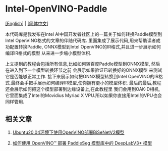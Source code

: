 # Intel-OpenVINO-Paddle
[[English]](README.md) | [[简体中文]](README_CN.md)

本代码库是我发布在Intel AI中国开发者社区上的一篇关于如何转换Paddle模型到Intel OpenVINO格式的文章的伴随代码库. 里面集成了展示代码,用来帮助读者成功配置转换Paddle, ONNX模型到Intel OpenVINO的IR格式,并且进一步展示如何编译IR格式的模型 从来进一步缩小模型体积.

上文提到的教程会包括所有信息,比如如何转百度Paddle模型到ONNX模型, 然后在进入到下一个模型转换环节之前 会展示如果验证已转换好的ONNX模型 来测试它是否能够正常工作.
接下来展示如何把ONNX模型转换到Intel OpenVINO的IR格式.最终会手把手展示如何编译IR模型,使你拥有更小的模型体积.
最后的最后,教程还会展示如何把这个模型部署到边缘设备上,在此教程里 我们会用到OAK-D相机,它里面集成了Intel的Movidius Myriad X VPU.所以如果你直接用Intel的VPU也会同样管用.


## 相关文章
1. [Ubuntu20.04环境下使用OpenVINO部署BiSeNetV2模型](https://bizwebcast.intel.cn/dev/articleDetails.html?id=73)

2. [如何使用 OpenVINO™ 部署 PaddleSeg 模型库中的 DeepLabV3+ 模型](https://bizwebcast.intel.cn/dev/articleDetails.html?id=97)
